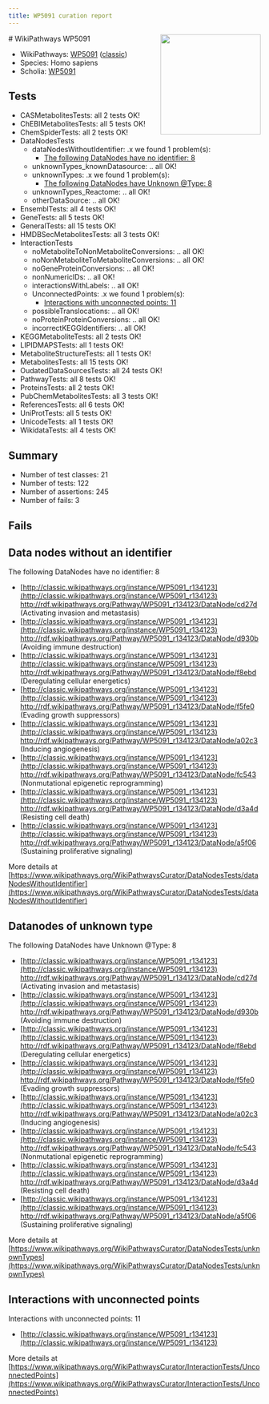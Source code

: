 ```yaml
---
title: WP5091 curation report
---
```


<img style="float: right; width: 200px" src="https://upload.wikimedia.org/wikipedia/commons/thumb/8/83/Wplogo_with_text_500.png/640px-Wplogo_with_text_500.png" />
# WikiPathways WP5091

* WikiPathways: [WP5091](https://wikipathways.org/pathways/WP5091) ([classic](https://classic.wikipathways.org/instance/WP5091))
* Species: Homo sapiens
* Scholia: [WP5091](https://scholia.toolforge.org/wikipathways/WP5091)
## Tests
* CASMetabolitesTests: all 2 tests OK!
* ChEBIMetabolitesTests: all 5 tests OK!
* ChemSpiderTests: all 2 tests OK!
* DataNodesTests
    * dataNodesWithoutIdentifier: .x we found 1 problem(s):
        * [The following DataNodes have no identifier: 8](#d2d32fa7)
    * unknownTypes_knownDatasource: .. all OK!
    * unknownTypes: .x we found 1 problem(s):
        * [The following DataNodes have Unknown @Type: 8](#839973e6)
    * unknownTypes_Reactome: .. all OK!
    * otherDataSource: .. all OK!
* EnsemblTests: all 4 tests OK!
* GeneTests: all 5 tests OK!
* GeneralTests: all 15 tests OK!
* HMDBSecMetabolitesTests: all 3 tests OK!
* InteractionTests
    * noMetaboliteToNonMetaboliteConversions: .. all OK!
    * noNonMetaboliteToMetaboliteConversions: .. all OK!
    * noGeneProteinConversions: .. all OK!
    * nonNumericIDs: .. all OK!
    * interactionsWithLabels: .. all OK!
    * UnconnectedPoints: .x we found 1 problem(s):
        * [Interactions with unconnected points: 11](#7f1d4078)
    * possibleTranslocations: .. all OK!
    * noProteinProteinConversions: .. all OK!
    * incorrectKEGGIdentifiers: .. all OK!
* KEGGMetaboliteTests: all 2 tests OK!
* LIPIDMAPSTests: all 1 tests OK!
* MetaboliteStructureTests: all 1 tests OK!
* MetabolitesTests: all 15 tests OK!
* OudatedDataSourcesTests: all 24 tests OK!
* PathwayTests: all 8 tests OK!
* ProteinsTests: all 2 tests OK!
* PubChemMetabolitesTests: all 3 tests OK!
* ReferencesTests: all 6 tests OK!
* UniProtTests: all 5 tests OK!
* UnicodeTests: all 1 tests OK!
* WikidataTests: all 4 tests OK!


## Summary

* Number of test classes: 21
* Number of tests: 122
* Number of assertions: 245
* Number of fails: 3

## Fails

<a name="d2d32fa7" />

## Data nodes without an identifier

The following DataNodes have no identifier: 8

* [http://classic.wikipathways.org/instance/WP5091_r134123](http://classic.wikipathways.org/instance/WP5091_r134123) http://rdf.wikipathways.org/Pathway/WP5091_r134123/DataNode/cd27d (Activating invasion and metastasis)
* [http://classic.wikipathways.org/instance/WP5091_r134123](http://classic.wikipathways.org/instance/WP5091_r134123) http://rdf.wikipathways.org/Pathway/WP5091_r134123/DataNode/d930b (Avoiding immune destruction)
* [http://classic.wikipathways.org/instance/WP5091_r134123](http://classic.wikipathways.org/instance/WP5091_r134123) http://rdf.wikipathways.org/Pathway/WP5091_r134123/DataNode/f8ebd (Deregulating cellular energetics)
* [http://classic.wikipathways.org/instance/WP5091_r134123](http://classic.wikipathways.org/instance/WP5091_r134123) http://rdf.wikipathways.org/Pathway/WP5091_r134123/DataNode/f5fe0 (Evading growth suppressors)
* [http://classic.wikipathways.org/instance/WP5091_r134123](http://classic.wikipathways.org/instance/WP5091_r134123) http://rdf.wikipathways.org/Pathway/WP5091_r134123/DataNode/a02c3 (Inducing angiogenesis)
* [http://classic.wikipathways.org/instance/WP5091_r134123](http://classic.wikipathways.org/instance/WP5091_r134123) http://rdf.wikipathways.org/Pathway/WP5091_r134123/DataNode/fc543 (Nonmutational epigenetic reprogramming)
* [http://classic.wikipathways.org/instance/WP5091_r134123](http://classic.wikipathways.org/instance/WP5091_r134123) http://rdf.wikipathways.org/Pathway/WP5091_r134123/DataNode/d3a4d (Resisting cell death)
* [http://classic.wikipathways.org/instance/WP5091_r134123](http://classic.wikipathways.org/instance/WP5091_r134123) http://rdf.wikipathways.org/Pathway/WP5091_r134123/DataNode/a5f06 (Sustaining proliferative signaling)


More details at [https://www.wikipathways.org/WikiPathwaysCurator/DataNodesTests/dataNodesWithoutIdentifier](https://www.wikipathways.org/WikiPathwaysCurator/DataNodesTests/dataNodesWithoutIdentifier)

<a name="839973e6" />

## Datanodes of unknown type

The following DataNodes have Unknown @Type: 8

* [http://classic.wikipathways.org/instance/WP5091_r134123](http://classic.wikipathways.org/instance/WP5091_r134123) http://rdf.wikipathways.org/Pathway/WP5091_r134123/DataNode/cd27d (Activating invasion and metastasis)
* [http://classic.wikipathways.org/instance/WP5091_r134123](http://classic.wikipathways.org/instance/WP5091_r134123) http://rdf.wikipathways.org/Pathway/WP5091_r134123/DataNode/d930b (Avoiding immune destruction)
* [http://classic.wikipathways.org/instance/WP5091_r134123](http://classic.wikipathways.org/instance/WP5091_r134123) http://rdf.wikipathways.org/Pathway/WP5091_r134123/DataNode/f8ebd (Deregulating cellular energetics)
* [http://classic.wikipathways.org/instance/WP5091_r134123](http://classic.wikipathways.org/instance/WP5091_r134123) http://rdf.wikipathways.org/Pathway/WP5091_r134123/DataNode/f5fe0 (Evading growth suppressors)
* [http://classic.wikipathways.org/instance/WP5091_r134123](http://classic.wikipathways.org/instance/WP5091_r134123) http://rdf.wikipathways.org/Pathway/WP5091_r134123/DataNode/a02c3 (Inducing angiogenesis)
* [http://classic.wikipathways.org/instance/WP5091_r134123](http://classic.wikipathways.org/instance/WP5091_r134123) http://rdf.wikipathways.org/Pathway/WP5091_r134123/DataNode/fc543 (Nonmutational epigenetic reprogramming)
* [http://classic.wikipathways.org/instance/WP5091_r134123](http://classic.wikipathways.org/instance/WP5091_r134123) http://rdf.wikipathways.org/Pathway/WP5091_r134123/DataNode/d3a4d (Resisting cell death)
* [http://classic.wikipathways.org/instance/WP5091_r134123](http://classic.wikipathways.org/instance/WP5091_r134123) http://rdf.wikipathways.org/Pathway/WP5091_r134123/DataNode/a5f06 (Sustaining proliferative signaling)


More details at [https://www.wikipathways.org/WikiPathwaysCurator/DataNodesTests/unknownTypes](https://www.wikipathways.org/WikiPathwaysCurator/DataNodesTests/unknownTypes)

<a name="7f1d4078" />

## Interactions with unconnected points

Interactions with unconnected points: 11

* [http://classic.wikipathways.org/instance/WP5091_r134123](http://classic.wikipathways.org/instance/WP5091_r134123)


More details at [https://www.wikipathways.org/WikiPathwaysCurator/InteractionTests/UnconnectedPoints](https://www.wikipathways.org/WikiPathwaysCurator/InteractionTests/UnconnectedPoints)

